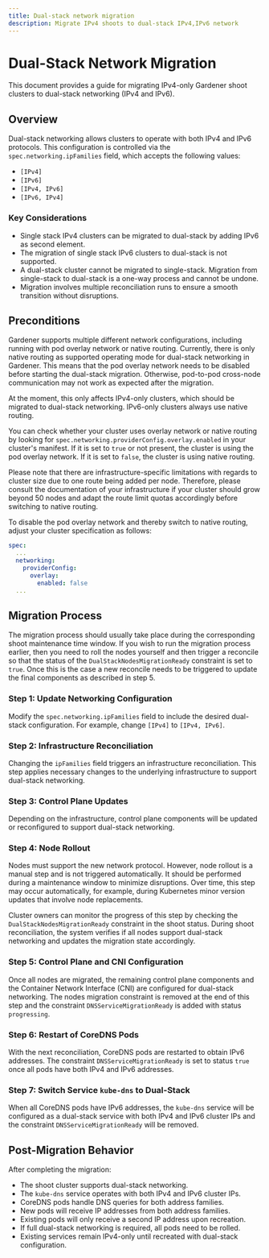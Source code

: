 ```yaml
---
title: Dual-stack network migration
description: Migrate IPv4 shoots to dual-stack IPv4,IPv6 network
---
```


# Dual-Stack Network Migration

This document provides a guide for migrating IPv4-only Gardener shoot clusters to dual-stack networking (IPv4 and IPv6).

## Overview

Dual-stack networking allows clusters to operate with both IPv4 and IPv6 protocols. This configuration is controlled via the `spec.networking.ipFamilies` field, which accepts the following values:
- `[IPv4]`
- `[IPv6]`
- `[IPv4, IPv6]`
- `[IPv6, IPv4]`

### Key Considerations

- Single stack IPv4 clusters can be migrated to  dual-stack by adding IPv6 as second element.
- The migration of single stack IPv6 clusters to dual-stack is not supported.
- A dual-stack cluster cannot be migrated to single-stack. Migration from single-stack to dual-stack is a one-way process and cannot be undone.
- Migration involves multiple reconciliation runs to ensure a smooth transition without disruptions.

## Preconditions

Gardener supports multiple different network configurations, including running with pod overlay network or native routing. Currently, there is only native routing as supported operating mode for dual-stack networking in Gardener. This means that the pod overlay network needs to be disabled before starting the dual-stack migration. Otherwise, pod-to-pod cross-node communication may not work as expected after the migration.

At the moment, this only affects IPv4-only clusters, which should be migrated to dual-stack networking. IPv6-only clusters always use native routing.

You can check whether your cluster uses overlay network or native routing by looking for `spec.networking.providerConfig.overlay.enabled` in your cluster's manifest. If it is set to `true` or not present, the cluster is using the pod overlay network. If it is set to `false`, the cluster is using native routing.

Please note that there are infrastructure-specific limitations with regards to cluster size due to one route being added per node. Therefore, please consult the documentation of your infrastructure if your cluster should grow beyond 50 nodes and adapt the route limit quotas accordingly before switching to native routing.

To disable the pod overlay network and thereby switch to native routing, adjust your cluster specification as follows:

```yaml
spec:
  ...
  networking:
    providerConfig:
      overlay:
        enabled: false
  ...
```

## Migration Process

The migration process should usually take place during the corresponding shoot maintenance time window. If you wish to run the migration process earlier, then you need to roll the nodes yourself and then trigger a reconcile so that the status of the `DualStackNodesMigrationReady` constraint is set to `true`. Once this is the case a new reconcile needs to be triggered to update the final components as described in step 5.  

### Step 1: Update Networking Configuration

Modify the `spec.networking.ipFamilies` field to include the desired dual-stack configuration. For example, change `[IPv4]` to `[IPv4, IPv6]`.

### Step 2: Infrastructure Reconciliation

Changing the `ipFamilies` field triggers an infrastructure reconciliation. This step applies necessary changes to the underlying infrastructure to support dual-stack networking.

### Step 3: Control Plane Updates

Depending on the infrastructure, control plane components will be updated or reconfigured to support dual-stack networking.

### Step 4: Node Rollout

Nodes must support the new network protocol. However, node rollout is a manual step and is not triggered automatically. It should be performed during a maintenance window to minimize disruptions. Over time, this step may occur automatically, for example, during Kubernetes minor version updates that involve node replacements.

Cluster owners can monitor the progress of this step by checking the `DualStackNodesMigrationReady` constraint in the shoot status. During shoot reconciliation, the system verifies if all nodes support dual-stack networking and updates the migration state accordingly.

### Step 5: Control Plane and CNI Configuration

Once all nodes are migrated, the remaining control plane components and the Container Network Interface (CNI) are configured for dual-stack networking. The nodes migration constraint is removed at the end of this step and the constraint `DNSServiceMigrationReady` is added with status `progressing`.

### Step 6: Restart of CoreDNS Pods

With the next reconciliation, CoreDNS pods are restarted to obtain IPv6 addresses. The constraint `DNSServiceMigrationReady` is set to status `true` once all pods have both IPv4 and IPv6 addresses.

### Step 7: Switch Service `kube-dns` to Dual-Stack

When all CoreDNS pods have IPv6 addresses, the `kube-dns` service will be configured as a dual-stack service with both IPv4 and IPv6 cluster IPs and the constraint `DNSServiceMigrationReady` will be removed.

## Post-Migration Behavior

After completing the migration:
- The shoot cluster supports dual-stack networking.
- The `kube-dns` service operates with both IPv4 and IPv6 cluster IPs.
- CoreDNS pods handle DNS queries for both address families.
- New pods will receive IP addresses from both address families.
- Existing pods will only receive a second IP address upon recreation.
- If full dual-stack networking is required, all pods need to be rolled.
- Existing services remain IPv4-only until recreated with dual-stack configuration.
